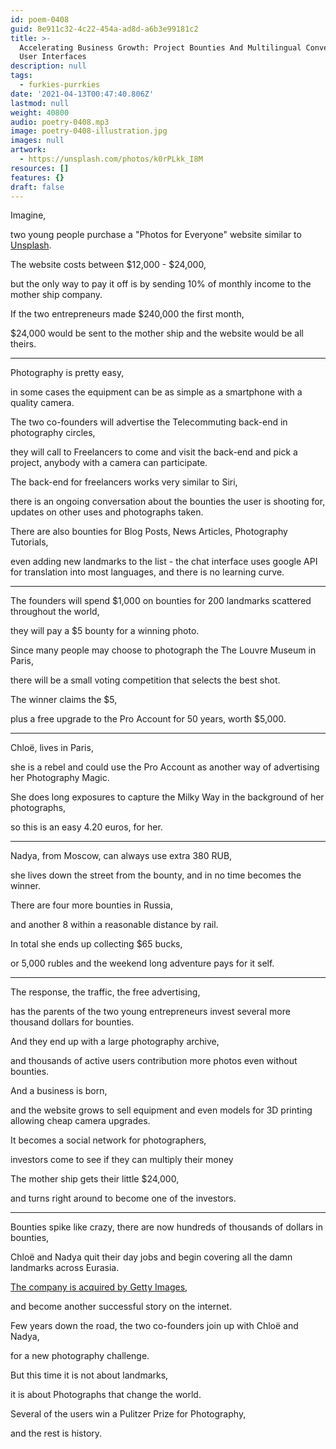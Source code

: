 ```yaml
---
id: poem-0408
guid: 8e911c32-4c22-454a-ad8d-a6b3e99181c2
title: >-
  Accelerating Business Growth: Project Bounties And Multilingual Conversational
  User Interfaces
description: null
tags:
  - furkies-purrkies
date: '2021-04-13T00:47:40.806Z'
lastmod: null
weight: 40800
audio: poetry-0408.mp3
image: poetry-0408-illustration.jpg
images: null
artwork:
  - https://unsplash.com/photos/k0rPLkk_I8M
resources: []
features: {}
draft: false
---
```


Imagine,

two young people purchase a "Photos for Everyone" website similar to [Unsplash](https://unsplash.com/).

The website costs between $12,000 - $24,000,

but the only way to pay it off is by sending 10% of monthly income to the mother ship company.

If the two entrepreneurs made $240,000 the first month,

$24,000 would be sent to the mother ship and the website would be all theirs.

---

Photography is pretty easy,

in some cases the equipment can be as simple as a smartphone with a quality camera.

The two co-founders will advertise the Telecommuting back-end in photography circles,

they will call to Freelancers to come and visit the back-end and pick a project, anybody with a camera can participate.

The back-end for freelancers works very similar to Siri,

there is an ongoing conversation about the bounties the user is shooting for, updates on other uses and photographs taken.

There are also bounties for Blog Posts, News Articles, Photography Tutorials,

even adding new landmarks to the list - the chat interface uses google API for translation into most languages, and there is no learning curve.

---

The founders will spend $1,000 on bounties for 200 landmarks scattered throughout the world,

they will pay a $5 bounty for a winning photo.

Since many people may choose to photograph the The Louvre Museum in Paris,

there will be a small voting competition that selects the best shot.

The winner claims the $5,

plus a free upgrade to the Pro Account for 50 years, worth $5,000.

---

Chloë, lives in Paris,

she is a rebel and could use the Pro Account as another way of advertising her Photography Magic.

She does long exposures to capture the Milky Way in the background of her photographs,

so this is an easy 4.20 euros, for her.

---

Nadya, from Moscow, can always use extra 380 RUB,

she lives down the street from the bounty, and in no time becomes the winner.

There are four more bounties in Russia,

and another 8 within a reasonable distance by rail.

In total she ends up collecting $65 bucks,

or 5,000 rubles and the weekend long adventure pays for it self.

---

The response, the traffic, the free advertising,

has the parents of the two young entrepreneurs invest several more thousand dollars for bounties.

And they end up with a large photography archive,

and thousands of active users contribution more photos even without bounties.

And a business is born,

and the website grows to sell equipment and even models for 3D printing allowing cheap camera upgrades.

It becomes a social network for photographers,

investors come to see if they can multiply their money

The mother ship gets their little $24,000,

and turns right around to become one of the investors.

---

Bounties spike like crazy, there are now hundreds of thousands of dollars in bounties,

Chloë and Nadya quit their day jobs and begin covering all the damn landmarks across Eurasia.

[The company is acquired by Getty Images](https://unsplash.com/blog/unsplash-getty/),

and become another successful story on the internet.

Few years down the road, the two co-founders join up with Chloë and Nadya,

for a new photography challenge.

But this time it is not about landmarks,

it is about Photographs that change the world.

Several of the users win a Pulitzer Prize for Photography,

and the rest is history.
